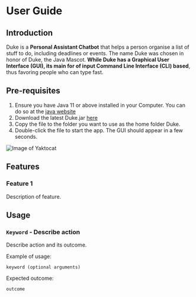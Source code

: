 # User Guide

## Introduction
Duke is a **Personal Assistant Chatbot** that helps a person organise a list of stuff to do, including deadlines or events. 
The name Duke was chosen in honor of Duke, the Java Mascot. **While Duke has a Graphical User Interface (GUI), its main for of input Command Line Interface (CLI) based**, thus favoring people who can type fast.

## Pre-requisites
1. Ensure you have Java 11 or above installed in your Computer. You can do so at the [java website](https://www.oracle.com/technetwork/java/javase/downloads/jdk11-downloads-5066655.html)
2. Download the latest Duke.jar [here](https://github.com/TanZhanMing/duke/releases)
3. Copy the file to the folder you want to use as the home folder Duke.
4. Double-click the file to start the app. The GUI should appear in a few seconds.

![Image of Yaktocat](https://octodex.github.com/images/yaktocat.png)

## Features 

### Feature 1 
Description of feature.

## Usage

### `Keyword` - Describe action

Describe action and its outcome.

Example of usage: 

`keyword (optional arguments)`

Expected outcome:

`outcome`
